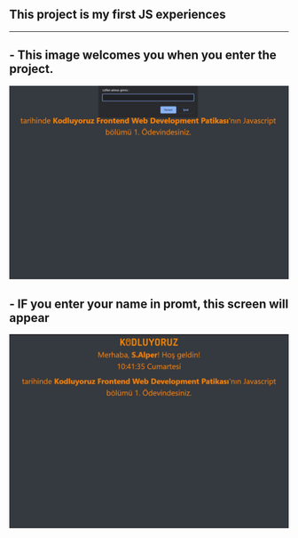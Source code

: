 
## This project is my first JS experiences
----------------------------------------------------
## - This image welcomes you when you enter the project.
![](entry.jpg)


## - IF you enter your name in promt, this screen will appear
![](result.jpg)
